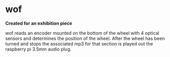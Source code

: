 wof
=====

**Created for an exhibition piece**

wof reads an encoder mounted on the bottom of the wheel with 4 optical sensors and determines the position of the wheel. After the wheel has been turned and stops the associated mp3 for that section is played out the raspberry pi 3.5mm audio plug.

